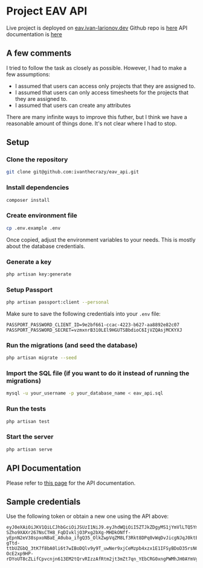 # Project EAV API

Live project is deployed on [eav.ivan-larionov.dev](https://eav.ivan-larionov.dev)
Github repo is [here](https://github.com/ivanthecrazy/eav_api)
API documentation is [here](https://eav.ivan-larionov.dev/docs/index.html)

## A few comments

I tried to follow the task as closely as possible. However, I had to make a few assumptions:

- I assumed that users can access only projects that they are assigned to.
- I assumed that users can only access timesheets for the projects that they are assigned to.
- I assumed that users can create any attributes

There are many infinite ways to improve this futher, but I think we have a reasonable amount of things done. It's not clear where I had to stop.


## Setup

### Clone the repository

```bash
git clone git@github.com:ivanthecrazy/eav_api.git
```

### Install dependencies

```bash
composer install
```

### Create environment file

```bash
cp .env.example .env
```

Once copied, adjust the environment variables to your needs. This is mostly about the database credentials.

### Generate a key

```bash
php artisan key:generate
```


### Setup Passport

```bash
php artisan passport:client --personal
```

Make sure to save the following credentials into your `.env` file:

```
PASSPORT_PASSWORD_CLIENT_ID=9e2bf661-ccac-4223-b627-aa8892e82c07
PASSPORT_PASSWORD_SECRET=vzmxnrB310LEl9HGUTSBbdioC6IjVZQAsjMCKYXJ
```

### Run the migrations (and seed the database)

```bash
php artisan migrate --seed
```

### Import the SQL file (if you want to do it instead of running the migrations)

```bash
mysql -u your_username -p your_database_name < eav_api.sql
```

### Run the tests

```bash
php artisan test
```

### Start the server

```bash
php artisan serve
```

## API Documentation

Please refer to [this page](https://eav.ivan-larionov.dev/docs/index.html#) for the API documentation.


## Sample credentials

Use the following token or obtain a new one using the API above:

```
eyJ0eXAiOiJKV1QiLCJhbGciOiJSUzI1NiJ9.eyJhdWQiOiI5ZTJkZDgyMS1jYmVlLTQ5YmMtYWY4YS04ZmI3ZTVlNGE2MjgiLCJqdGkiOiJhODQ2YjUwNGZjZTQzZDVlYWQxNjNmZGFiMTU2OTdkNWU3MzVlNWZiMDc5ODc1NTM1NTE1Mjc3NzYyMTkyZjZhYTM4ZTBiZDIwODRiNjQyMCIsImlhdCI6MTczOTE5NzQyNS42MDE1MDQsIm5iZiI6MTczOTE5NzQyNS42MDE1MDgsImV4cCI6MTc3MDczMzQyNS41OTAzNDgsInN1YiI6IjE2Iiwic2NvcGVzIjpbXX0.eE1_W1aGY8FVe750-SZho9XAXr267NsCTH8_FqDIvkljO3Pxg2bXg-MHDkONff-yEpnN2eV38spxoNBaE_A0uba_ifgQ35_OlkZwpVqZM8Lf3Rkt8DPq0vWqDvJicgNJqJ0ktE6T8tfKIb5J2sO8DKULL999jBtHCEnnquQ6NBN4i86Nurxep18EPOjMpLBdwAfnZx838GIeHsKcXpazszqBLEEugYKMUecZCTeDIJqqCH1xvCikvb_ao1RcxThk18LbuMszxnuOtCr_VBOZNZhTLKnAzqQ7sEbTQIgpUe6HF1g1RFHY40lX_XZA5TirbJCLOeB7G_adkjWLTKKnbRMbq2kYwG6rWxP2I95J-gTtd-ttbUZGbQ_3tK7f8bA0li6t7wIBoDQlv9y9T_uwNer9xjCeMzpb4xzx1E1IFSyBDoD35rsNCXGbztupwxUMmP8o7s3scoUPf2r963yQy2vSLVglORUrCXf8d3_uweYyKcZKM94QzWQbQjBrlFRmuGb_Mx9RLK1HsXG_DJhz090fHxrIq2eAJRFt3ak-OcE2xp9HP-rDYoUT8cZLifCpvcnjn613EM2tQrvRIzzAfRtm2jt3mZt7qn_YEbCRG0xngPWMhJH0AYmVgjvJFf8ngtWyWGzoW5R0TFiCN34IGQellVyT_aQLrf5W_tOI_bk
```